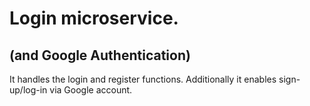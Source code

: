 # Login microservice.
## (and Google Authentication)

It handles the login and register functions.
Additionally it enables sign-up/log-in via Google account. 
